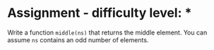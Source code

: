# Assignment - difficulty level: *

Write a function `middle(ns)` that returns the middle element.
You can assume `ns` contains an odd number of elements.
